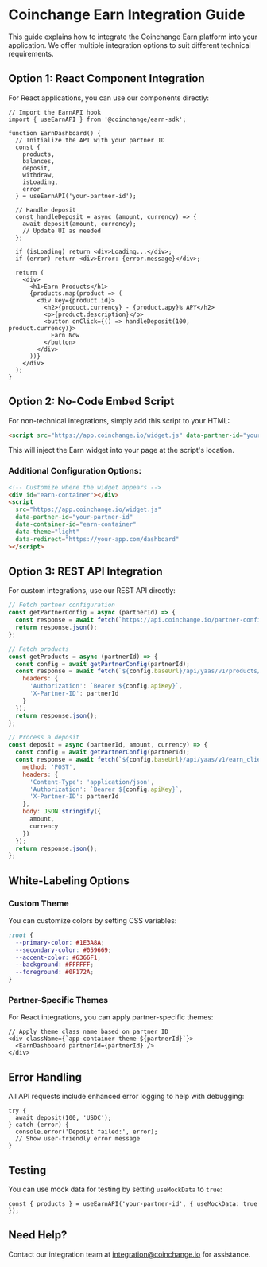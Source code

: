 
# Coinchange Earn Integration Guide

This guide explains how to integrate the Coinchange Earn platform into your application. We offer multiple integration options to suit different technical requirements.

## Option 1: React Component Integration

For React applications, you can use our components directly:

```tsx
// Import the EarnAPI hook
import { useEarnAPI } from '@coinchange/earn-sdk';

function EarnDashboard() {
  // Initialize the API with your partner ID
  const { 
    products, 
    balances, 
    deposit, 
    withdraw, 
    isLoading, 
    error 
  } = useEarnAPI('your-partner-id');

  // Handle deposit
  const handleDeposit = async (amount, currency) => {
    await deposit(amount, currency);
    // Update UI as needed
  };

  if (isLoading) return <div>Loading...</div>;
  if (error) return <div>Error: {error.message}</div>;

  return (
    <div>
      <h1>Earn Products</h1>
      {products.map(product => (
        <div key={product.id}>
          <h2>{product.currency} - {product.apy}% APY</h2>
          <p>{product.description}</p>
          <button onClick={() => handleDeposit(100, product.currency)}>
            Earn Now
          </button>
        </div>
      ))}
    </div>
  );
}
```

## Option 2: No-Code Embed Script

For non-technical integrations, simply add this script to your HTML:

```html
<script src="https://app.coinchange.io/widget.js" data-partner-id="your-partner-id"></script>
```

This will inject the Earn widget into your page at the script's location.

### Additional Configuration Options:

```html
<!-- Customize where the widget appears -->
<div id="earn-container"></div>
<script 
  src="https://app.coinchange.io/widget.js" 
  data-partner-id="your-partner-id"
  data-container-id="earn-container"
  data-theme="light"
  data-redirect="https://your-app.com/dashboard"
></script>
```

## Option 3: REST API Integration

For custom integrations, use our REST API directly:

```javascript
// Fetch partner configuration
const getPartnerConfig = async (partnerId) => {
  const response = await fetch(`https://api.coinchange.io/partner-config/${partnerId}`);
  return response.json();
};

// Fetch products
const getProducts = async (partnerId) => {
  const config = await getPartnerConfig(partnerId);
  const response = await fetch(`${config.baseUrl}/api/yaas/v1/products/`, {
    headers: {
      'Authorization': `Bearer ${config.apiKey}`,
      'X-Partner-ID': partnerId
    }
  });
  return response.json();
};

// Process a deposit
const deposit = async (partnerId, amount, currency) => {
  const config = await getPartnerConfig(partnerId);
  const response = await fetch(`${config.baseUrl}/api/yaas/v1/earn_clients/deposit/notify/`, {
    method: 'POST',
    headers: {
      'Content-Type': 'application/json',
      'Authorization': `Bearer ${config.apiKey}`,
      'X-Partner-ID': partnerId
    },
    body: JSON.stringify({
      amount,
      currency
    })
  });
  return response.json();
};
```

## White-Labeling Options

### Custom Theme

You can customize colors by setting CSS variables:

```css
:root {
  --primary-color: #1E3A8A;
  --secondary-color: #059669;
  --accent-color: #6366F1;
  --background: #FFFFFF;
  --foreground: #0F172A;
}
```

### Partner-Specific Themes

For React integrations, you can apply partner-specific themes:

```tsx
// Apply theme class name based on partner ID
<div className={`app-container theme-${partnerId}`}>
  <EarnDashboard partnerId={partnerId} />
</div>
```

## Error Handling

All API requests include enhanced error logging to help with debugging:

```tsx
try {
  await deposit(100, 'USDC');
} catch (error) {
  console.error('Deposit failed:', error);
  // Show user-friendly error message
}
```

## Testing

You can use mock data for testing by setting `useMockData` to `true`:

```tsx
const { products } = useEarnAPI('your-partner-id', { useMockData: true });
```

## Need Help?

Contact our integration team at [integration@coinchange.io](mailto:integration@coinchange.io) for assistance.
